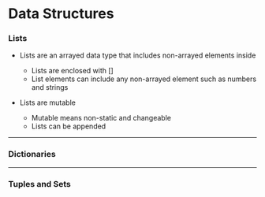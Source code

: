 # Data Structures

### Lists

- Lists are an arrayed data type that includes non-arrayed elements inside
  - Lists are enclosed with []
  - List elements can include any non-arrayed element such as numbers and strings

- Lists are mutable
  - Mutable means non-static and changeable
  - Lists can be appended

---

### Dictionaries

---

### Tuples and Sets
